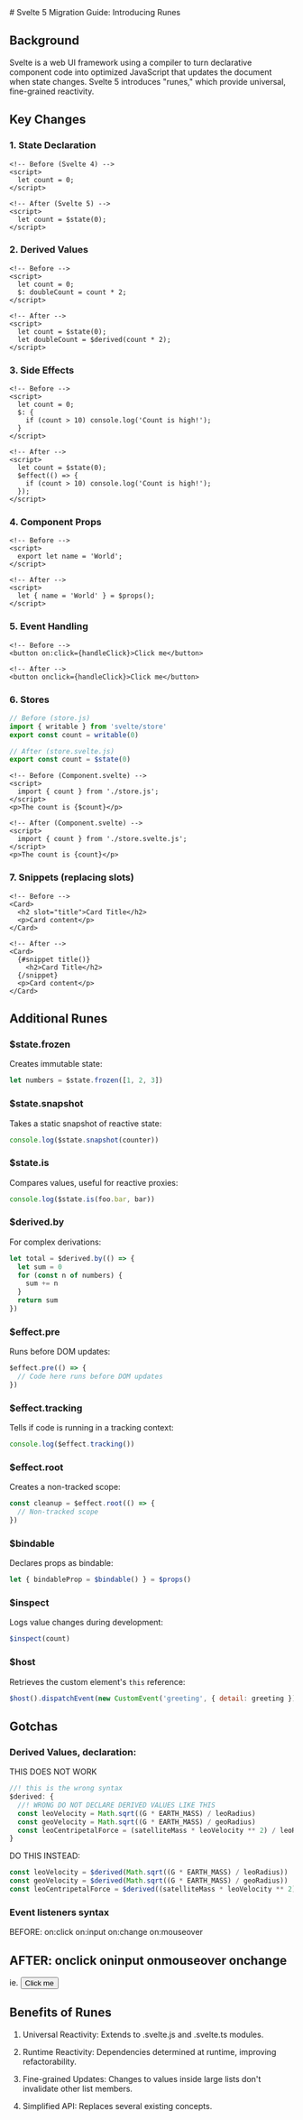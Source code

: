 <svelte5-migration-guide>
# Svelte 5 Migration Guide: Introducing Runes

## Background

Svelte is a web UI framework using a compiler to turn declarative component code into optimized JavaScript that updates the document when state changes. Svelte 5 introduces "runes," which provide universal, fine-grained reactivity.

## Key Changes

### 1. State Declaration

```svelte
<!-- Before (Svelte 4) -->
<script>
  let count = 0;
</script>

<!-- After (Svelte 5) -->
<script>
  let count = $state(0);
</script>
```

### 2. Derived Values

```svelte
<!-- Before -->
<script>
  let count = 0;
  $: doubleCount = count * 2;
</script>

<!-- After -->
<script>
  let count = $state(0);
  let doubleCount = $derived(count * 2);
</script>
```

### 3. Side Effects

```svelte
<!-- Before -->
<script>
  let count = 0;
  $: {
    if (count > 10) console.log('Count is high!');
  }
</script>

<!-- After -->
<script>
  let count = $state(0);
  $effect(() => {
    if (count > 10) console.log('Count is high!');
  });
</script>
```

### 4. Component Props

```svelte
<!-- Before -->
<script>
  export let name = 'World';
</script>

<!-- After -->
<script>
  let { name = 'World' } = $props();
</script>
```

### 5. Event Handling

```svelte
<!-- Before -->
<button on:click={handleClick}>Click me</button>

<!-- After -->
<button onclick={handleClick}>Click me</button>
```

### 6. Stores

```javascript
// Before (store.js)
import { writable } from 'svelte/store'
export const count = writable(0)

// After (store.svelte.js)
export const count = $state(0)
```

```svelte
<!-- Before (Component.svelte) -->
<script>
  import { count } from './store.js';
</script>
<p>The count is {$count}</p>

<!-- After (Component.svelte) -->
<script>
  import { count } from './store.svelte.js';
</script>
<p>The count is {count}</p>
```

### 7. Snippets (replacing slots)

```svelte
<!-- Before -->
<Card>
  <h2 slot="title">Card Title</h2>
  <p>Card content</p>
</Card>

<!-- After -->
<Card>
  {#snippet title()}
    <h2>Card Title</h2>
  {/snippet}
  <p>Card content</p>
</Card>
```

## Additional Runes

### $state.frozen

Creates immutable state:

```javascript
let numbers = $state.frozen([1, 2, 3])
```

### $state.snapshot

Takes a static snapshot of reactive state:

```javascript
console.log($state.snapshot(counter))
```

### $state.is

Compares values, useful for reactive proxies:

```javascript
console.log($state.is(foo.bar, bar))
```

### $derived.by

For complex derivations:

```javascript
let total = $derived.by(() => {
  let sum = 0
  for (const n of numbers) {
    sum += n
  }
  return sum
})
```

### $effect.pre

Runs before DOM updates:

```javascript
$effect.pre(() => {
  // Code here runs before DOM updates
})
```

### $effect.tracking

Tells if code is running in a tracking context:

```javascript
console.log($effect.tracking())
```

### $effect.root

Creates a non-tracked scope:

```javascript
const cleanup = $effect.root(() => {
  // Non-tracked scope
})
```

### $bindable

Declares props as bindable:

```javascript
let { bindableProp = $bindable() } = $props()
```

### $inspect

Logs value changes during development:

```javascript
$inspect(count)
```

### $host

Retrieves the custom element's `this` reference:

```javascript
$host().dispatchEvent(new CustomEvent('greeting', { detail: greeting }))
```

## Gotchas

### Derived Values, declaration:

THIS DOES NOT WORK

```javascript
//! this is the wrong syntax
$derived: {
  //! WRONG DO NOT DECLARE DERIVED VALUES LIKE THIS
  const leoVelocity = Math.sqrt((G * EARTH_MASS) / leoRadius)
  const geoVelocity = Math.sqrt((G * EARTH_MASS) / geoRadius)
  const leoCentripetalForce = (satelliteMass * leoVelocity ** 2) / leoRadius
}
```

DO THIS INSTEAD:

```javascript
const leoVelocity = $derived(Math.sqrt((G * EARTH_MASS) / leoRadius))
const geoVelocity = $derived(Math.sqrt((G * EARTH_MASS) / geoRadius))
const leoCentripetalForce = $derived((satelliteMass * leoVelocity ** 2) / leoRadius)
```

### Event listeners syntax

BEFORE:
on:click
on:input
on:change
on:mouseover

AFTER:
onclick
oninput
onmouseover
onchange
--
ie. <button onclick={handleClick}>Click me</button>

## Benefits of Runes

1. Universal Reactivity: Extends to .svelte.js and .svelte.ts modules.
2. Runtime Reactivity: Dependencies determined at runtime, improving refactorability.
3. Fine-grained Updates: Changes to values inside large lists don't invalidate other list members.
4. Simplified API: Replaces several existing concepts.

   </svelte5-migration-guide>
